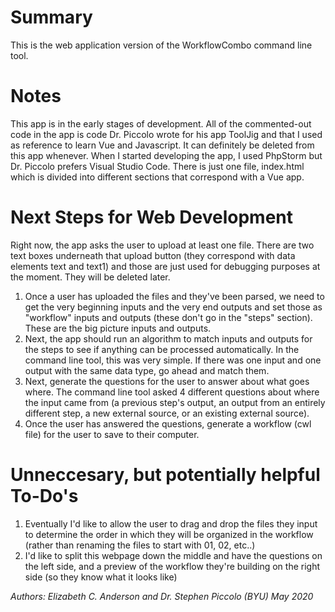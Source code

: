 # Summary
This is the web application version of the WorkflowCombo command line tool.

# Notes
This app is in the early stages of development. All of the commented-out code in the app is code Dr. Piccolo wrote for his app ToolJig and that I used as reference to learn Vue and Javascript. It can definitely be deleted from this app whenever. When I started developing the app, I used PhpStorm but Dr. Piccolo prefers Visual Studio Code. There is just one file, index.html which is divided into different sections that correspond with a Vue app.

# Next Steps for Web Development
Right now, the app asks the user to upload at least one file. There are two text boxes underneath that upload button (they correspond with data elements text and text1) and those are just used for debugging purposes at the moment. They will be deleted later. 
1. Once a user has uploaded the files and they've been parsed, we need to get the very beginning inputs and the very end outputs and set those as "workflow" inputs and outputs (these don't go in the "steps" section). These are the big picture inputs and outputs.
2. Next, the app should run an algorithm to match inputs and outputs for the steps to see if anything can be processed automatically. In the command line tool, this was very simple. If there was one input and one output with the same data type, go ahead and match them. 
3. Next, generate the questions for the user to answer about what goes where. The command line tool asked 4 different questions about where the input came from (a previous step's output, an output from an entirely different step, a new external source, or an existing external source). 
4. Once the user has answered the questions, generate a workflow (cwl file) for the user to save to their computer.

# Unneccesary, but potentially helpful To-Do's
1. Eventually I'd like to allow the user to drag and drop the files they input to determine the order in which they will be organized in the workflow (rather than renaming the files to start with 01, 02, etc..)
2. I'd like to split this webpage down the middle and have the questions on the left side, and a preview of the workflow they're building on the right side (so they know what it looks like)

*Authors: Elizabeth C. Anderson and Dr. Stephen Piccolo (BYU)*
*May 2020*
